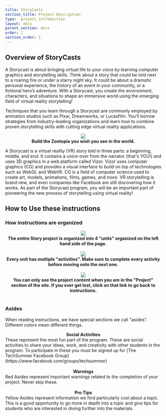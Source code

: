 ```yaml
---
title: StoryCasts  
section_title: Project Description
type:  project_introduction
layout: docs
parent_section: docs
order: 1
section_order: 1
---
```


## Overview of StoryCasts

A Storycast is about bringing virtual life to your voice by learning computer graphics and storytelling skills.  Think about a story that could be told next to a roaring fire or under a starry night sky.  It could be about a dramatic personal experience, the history of an event in your community, or a fictional hero’s adventure.  With a Storycast, you create the environment, characters, and situations to shape an immersive world using the emerging field of virtual reality storytelling! 

Techniques that you learn through a Storycast are commonly employed by animation studios such as Pixar, Dreamworks, or Lucasfilm.  You’ll borrow strategies from industry-leading organizations and learn how to combine proven storytelling skills with cutting edge virtual reality applications.  


<div style="text-align:center">
	<img src="/images/techsummer/DIYVR/Docs/introduction/1_1.jpeg">
	<br>
	<strong>Build the Zootopia you wish you see in the world.</strong>
</div>


A Storycast is a virtual reality (VR) story told in three parts: a beginning, middle, and end. It contains a voice-over from the narrator (that's YOU!) and uses 3D graphics in a web platform called Vizor.  Vizor uses computer graphics (CG) and provides a visual interface to build on top of technologies such as WebGL and WebVR. CG is a field of computer science used to create art, models, animations, films, games, and more.  VR storytelling is brand new, and even companies like Facebook are still discovering how it works. As part of the Storycast program, you will be an important part of pioneering the new process of storytelling using virtual reality!

## How to Use these instructions

### How instructions are organized

<div style="text-align:center">
	<img src="/images/techsummer/DIYVR/Docs/introduction/1-2.png">
	<br>
	<strong>The entire Story project is organized into 4 "units" organized on the left hand side of the page.</strong>
</div>
<br>

<div style="text-align:center">
	<img src="/images/techsummer/DIYVR/Docs/introduction/1-3.png">
	<br>
	<strong>Every unit has multiple "activities". Make sure to complete every activity before moving onto the next one. </strong>
</div>
<br>

<div style="text-align:center">
	<img src="/images/techsummer/DIYVR/Docs/introduction/1-4.png">
	<br>
	<strong>You can only see the project content when you are in the "Project" section of the site. If you ever get lost, click on that link to go back to instructions. </strong>
</div>
<br>



### Asides

When reading instructions, we have special sections we call "asides". Different colors mean different things.



<div class="alert_green">
  <div style="text-align:center">
  	<strong>Social Activities</strong>
  </div> 
  These represent the most fun part of the program. These are social activities to share your ideas, work, and creativity with other students in the program. To participate in these you must be signed up for [The TechSummer Facebook Group](https://www.facebook.com/groups/techsummer)
</div>
<br>
<div class="alert_red">
  <div style="text-align:center">
  	<strong>Warnings</strong>
  </div> 
  Red Asides represent important warnings related to the completion of your project. Never skip these.
</div>
<br>
<div class="alert_yellow">
  <div style="text-align:center">
  	<strong>Pro Tips</strong>
  </div> 
  Yellow Asides represent information we find particularly cool about a topic. This is a good opportunity to go more in depth into a topic and give tips for students who are interested in diving further into the materials.
</div>
<br>





